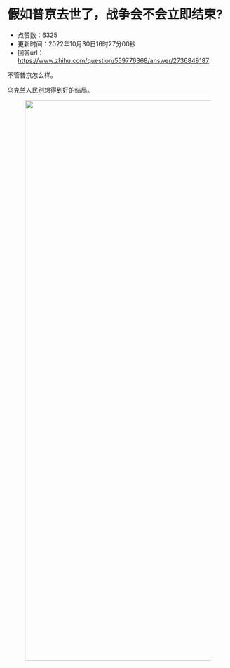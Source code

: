# 假如普京去世了，战争会不会立即结束?
- 点赞数：6325
- 更新时间：2022年10月30日16时27分00秒
- 回答url：https://www.zhihu.com/question/559776368/answer/2736849187
<body>
 <p data-pid="vT8wQLsK">不管普京怎么样。</p>
 <p data-pid="BxZ5HtBd">乌克兰人民别想得到好的结局。</p>
 <figure data-size="normal">
  <img src="https://pic1.zhimg.com/50/v2-499c5711e714a2d4f5a3f34f7f3e399b_720w.jpg?source=1940ef5c" data-rawwidth="1280" data-rawheight="720" data-size="normal" data-original-token="v2-499c5711e714a2d4f5a3f34f7f3e399b" data-default-watermark-src="https://picx.zhimg.com/50/v2-563a568c9b5841efd2698e2b4a0805a8_720w.jpg?source=1940ef5c" class="origin_image zh-lightbox-thumb" width="1280" data-original="https://pic1.zhimg.com/v2-499c5711e714a2d4f5a3f34f7f3e399b_r.jpg?source=1940ef5c">
 </figure>
 <p></p>
</body>
